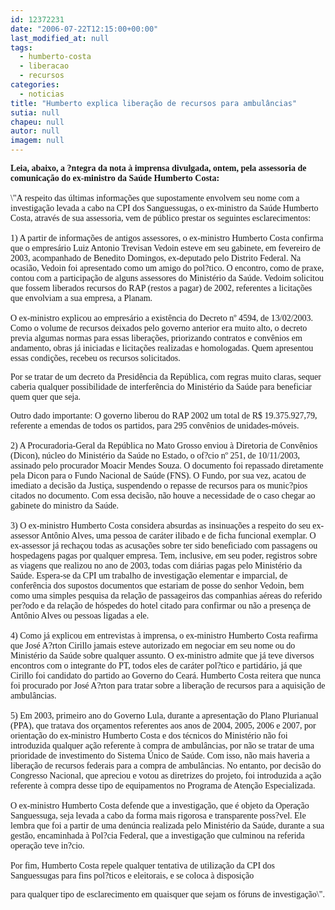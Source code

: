 ```yaml
---
id: 12372231
date: "2006-07-22T12:15:00+00:00"
last_modified_at: null
tags:
  - humberto-costa
  - liberacao
  - recursos
categories:
  - noticias
title: "Humberto explica liberação de recursos para ambulâncias"
sutia: null
chapeu: null
autor: null
imagem: null
---
```

<p><FONT face=Verdana><STRONG>Leia, abaixo, a ?ntegra da nota à imprensa divulgada, ontem, pela assessoria de comunicação do ex-ministro da Saúde Humberto Costa:<BR></STRONG>&nbsp;<BR>\"A respeito das últimas informações que supostamente envolvem seu nome com a investigação levada a cabo na CPI dos Sanguessugas, o ex-ministro da Saúde Humberto Costa, através de sua assessoria, vem de público prestar os seguintes esclarecimentos:<BR>&nbsp;<BR>1) A partir de informações de antigos assessores, o ex-ministro Humberto Costa confirma que o empresário Luiz Antonio Trevisan Vedoin esteve em seu gabinete, em fevereiro de 2003, acompanhado de Benedito Domingos, ex-deputado pelo Distrito Federal. Na ocasião, Vedoin foi apresentado como um amigo do pol?tico. O encontro, como de praxe, contou com a participação de alguns assessores do Ministério da Saúde. Vedoim solicitou que fossem liberados recursos do RAP (restos a pagar) de 2002, referentes a licitações que envolviam a sua empresa, a Planam.<BR>&nbsp;&nbsp;&nbsp;&nbsp;&nbsp;&nbsp;&nbsp;&nbsp;&nbsp;&nbsp;&nbsp; <BR>O ex-ministro explicou ao empresário a existência do Decreto nº 4594, de 13/02/2003. Como o volume de recursos deixados pelo governo anterior era muito alto, o decreto previa algumas normas para essas liberações, priorizando contratos e convênios em andamento, obras já iniciadas e licitações realizadas e homologadas. Quem apresentou essas condições, recebeu os recursos solicitados.</FONT> </p>
<p><P><FONT face=Verdana>Por se tratar de um decreto da Presidência da República, com regras muito claras, sequer caberia qualquer possibilidade de interferência do Ministério da Saúde para beneficiar quem quer que seja.</FONT></P></p>
<p><P><FONT face=Verdana>Outro dado importante: O governo liberou do RAP 2002 um total de R$ 19.375.927,79, referente a emendas de todos os partidos, para 295 convênios de unidades-móveis.<BR>&nbsp;<BR>2) A Procuradoria-Geral da República no Mato Grosso enviou à Diretoria de Convênios (Dicon), núcleo do Ministério da Saúde no Estado, o of?cio nº 251, de 10/11/2003, assinado pelo procurador Moacir Mendes Souza. O documento foi repassado diretamente pela Dicon para o Fundo Nacional de Saúde (FNS). O Fundo, por sua vez, acatou de imediato a decisão da Justiça, suspendendo o repasse de recursos para os munic?pios citados no documento. Com essa decisão, não houve a necessidade de o caso chegar ao gabinete do ministro da Saúde.<BR>&nbsp;<BR>3) O ex-ministro Humberto Costa considera absurdas as insinuações a respeito do seu ex-assessor Antônio Alves, uma pessoa de caráter ilibado e de ficha funcional exemplar. O ex-assessor já rechaçou todas as acusações sobre ter sido beneficiado com passagens ou hospedagens pagas por qualquer empresa. Tem, inclusive, em seu poder, registros sobre as viagens que realizou no ano de 2003, todas com diárias pagas pelo Ministério da Saúde. Espera-se da CPI um trabalho de investigação elementar e imparcial, de conferência dos supostos documentos que estariam de posse do senhor Vedoin, bem como uma simples pesquisa da relação de passageiros das companhias aéreas do referido per?odo e da relação de hóspedes do hotel citado para confirmar ou não a presença de Antônio Alves ou pessoas ligadas a ele.<BR>&nbsp;<BR>4) Como já explicou em entrevistas à imprensa, o ex-ministro Humberto Costa reafirma que José A?rton Cirillo jamais esteve autorizado em negociar em seu nome ou do Ministério da Saúde sobre qualquer assunto. O ex-ministro admite que já teve diversos encontros com o integrante do PT, todos eles de caráter pol?tico e partidário, já que Cirillo foi candidato do partido ao Governo do Ceará. Humberto Costa reitera que nunca foi procurado por José A?rton para tratar sobre a liberação de recursos para a aquisição de ambulâncias.<BR>&nbsp;<BR>5) Em 2003, primeiro ano do Governo Lula, durante a apresentação do Plano Plurianual (PPA), que tratava dos orçamentos referentes aos anos de 2004, 2005, 2006 e 2007, por orientação do ex-ministro Humberto Costa e dos técnicos do Ministério não foi introduzida qualquer ação referente à compra de ambulâncias, por não se tratar de uma prioridade de investimento do Sistema Único de Saúde. Com isso, não mais haveria a liberação de recursos federais para a compra de ambulâncias. No entanto, por decisão do Congresso Nacional, que apreciou e votou as diretrizes do projeto, foi introduzida a ação referente à compra desse tipo de equipamentos no Programa de Atenção Especializada.<BR>&nbsp;<BR>O ex-ministro Humberto Costa defende que a investigação, que é objeto da Operação Sanguessuga, seja levada a cabo da forma mais rigorosa e transparente poss?vel. Ele lembra que foi a partir de uma denúncia realizada pelo Ministério da Saúde, durante a sua gestão, encaminhada à Pol?cia Federal, que a investigação que culminou na referida operação teve in?cio. <BR>&nbsp;<BR>Por fim, Humberto Costa repele qualquer tentativa de utilização da CPI dos Sanguessugas para fins pol?ticos e eleitorais, e se coloca à disposição</p>
<p> para qualquer tipo de esclarecimento em quaisquer que sejam os fóruns de investigação\".<BR></FONT></P> </p>
